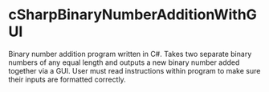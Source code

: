 # cSharpBinaryNumberAdditionWithGUI
Binary number addition program written in C#.  Takes two separate binary numbers of any equal length and outputs a new binary number added together via a GUI.  User must read instructions within program to make sure their inputs are formatted correctly.
